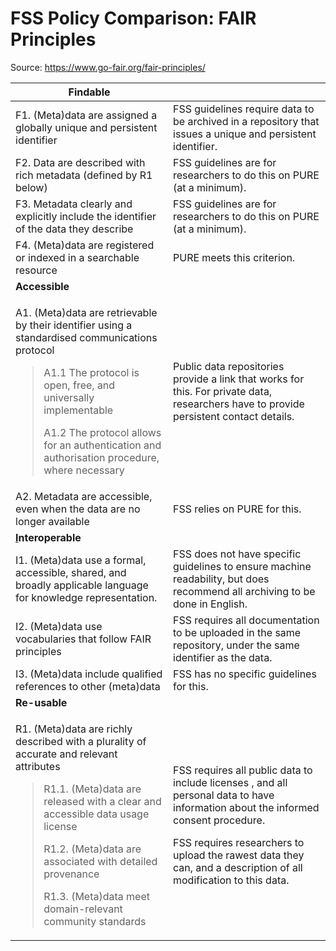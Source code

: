 # FSS Policy Comparison: FAIR Principles

Source: https://www.go-fair.org/fair-principles/

<table>
<colgroup>
<col style="width: 50%" />
<col style="width: 50%" />
</colgroup>
<thead>
<tr class="header">
<th><strong>Findable</strong></th>
<th></th>
</tr>
</thead>
<tbody>
<tr class="odd">
<td>F1. (Meta)data are assigned a globally unique and persistent
identifier</td>
<td>FSS guidelines require data to be archived in a repository that
issues a unique and persistent identifier.</td>
</tr>
<tr class="even">
<td>F2. Data are described with rich metadata (defined by R1 below)</td>
<td>FSS guidelines are for researchers to do this on PURE (at a
minimum).</td>
</tr>
<tr class="odd">
<td>F3. Metadata clearly and explicitly include the identifier of the
data they describe</td>
<td>FSS guidelines are for researchers to do this on PURE (at a
minimum).</td>
</tr>
<tr class="even">
<td>F4. (Meta)data are registered or indexed in a searchable
resource</td>
<td>PURE meets this criterion.</td>
</tr>
<tr class="odd">
<td><strong>Accessible</strong></td>
<td></td>
</tr>
<tr class="even">
<td><p>A1. (Meta)data are retrievable by their identifier using a
standardised communications protocol</p>
<blockquote>
<p>A1.1 The protocol is open, free, and universally implementable</p>
<p>A1.2 The protocol allows for an authentication and authorisation
procedure, where necessary</p>
</blockquote></td>
<td>Public data repositories provide a link that works for this. For
private data, researchers have to provide persistent contact
details.</td>
</tr>
<tr class="odd">
<td>A2. Metadata are accessible, even when the data are no longer
available</td>
<td>FSS relies on PURE for this.</td>
</tr>
<tr class="even">
<td><strong><u>I</u>nteroperable</strong></td>
<td></td>
</tr>
<tr class="odd">
<td>I1. (Meta)data use a formal, accessible, shared, and broadly
applicable language for knowledge representation.</td>
<td>FSS does not have specific guidelines to ensure machine readability,
but does recommend all archiving to be done in English.</td>
</tr>
<tr class="even">
<td>I2. (Meta)data use vocabularies that follow FAIR principles</td>
<td>FSS requires all documentation to be uploaded in the same
repository, under the same identifier as the data.</td>
</tr>
<tr class="odd">
<td>I3. (Meta)data include qualified references to other (meta)data</td>
<td>FSS has no specific guidelines for this.</td>
</tr>
<tr class="even">
<td><strong>Re-usable</strong></td>
<td></td>
</tr>
<tr class="odd">
<td><p>R1. (Meta)data are richly described with a plurality of accurate
and relevant attributes</p>
<blockquote>
<p>R1.1. (Meta)data are released with a clear and accessible data usage
license</p>
<p>R1.2. (Meta)data are associated with detailed provenance</p>
<p>R1.3. (Meta)data meet domain-relevant community standards</p>
</blockquote></td>
<td><p>FSS requires all public data to include licenses , and all
personal data to have information about the informed consent
procedure.</p>
<p>FSS requires researchers to upload the rawest data they can, and a
description of all modification to this data.</p></td>
</tr>
</tbody>
</table>
